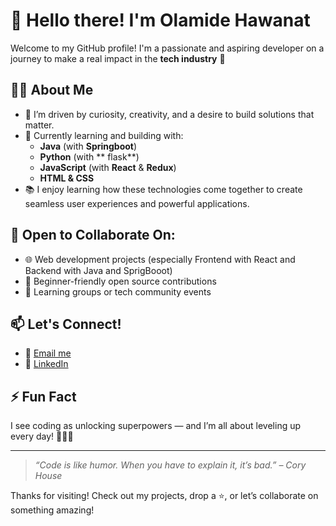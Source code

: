 # 👋 Hello there! I'm Olamide Hawanat

Welcome to my GitHub profile! I'm a passionate and aspiring developer on a journey to make a real impact in the **tech industry** 🚀

## 👩‍💻 About Me
- 🎯 I’m driven by curiosity, creativity, and a desire to build solutions that matter.
- 🌱 Currently learning and building with:
  - **Java** (with **Springboot**)
  - **Python** (with ** flask**)
  - **JavaScript** (with **React** & **Redux**)
  - **HTML & CSS**
- 📚 I enjoy learning how these technologies come together to create seamless user experiences and powerful applications.

## 🤝 Open to Collaborate On:
- 🌐 Web development projects (especially Frontend with React and Backend with Java and SprigBooot)
- 🧩 Beginner-friendly open source contributions
- 🌱 Learning groups or tech community events

## 📫 Let's Connect!
- 📧 [Email me](raheemhawanat@gmail.com)
- 💼 [LinkedIn](**)


## ⚡ Fun Fact
I see coding as unlocking superpowers — and I’m all about leveling up every day! 🦸‍♀️✨

---

> _“Code is like humor. When you have to explain it, it’s bad.” – Cory House_

Thanks for visiting! Check out my projects, drop a ⭐, or let’s collaborate on something amazing!

